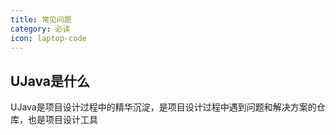 ```yaml
---
title: 常见问题
category: 必读
icon: laptop-code
---
```


## UJava是什么

UJava是项目设计过程中的精华沉淀，是项目设计过程中遇到问题和解决方案的仓库，也是项目设计工具

